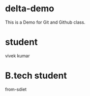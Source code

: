 # delta-demo
This is a Demo for Git and Github class.

# student
vivek kumar
# B.tech student
from-sdiet